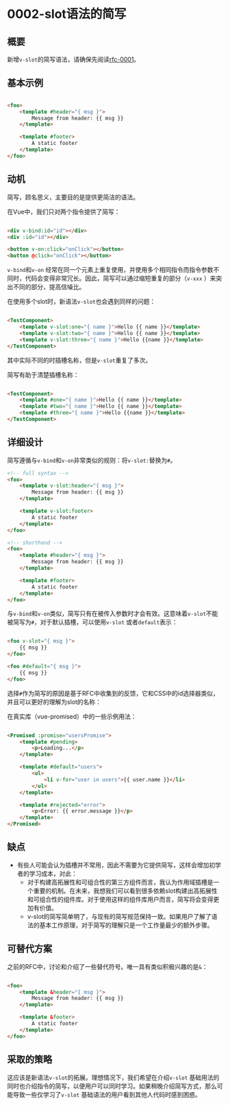 # 0002-slot语法的简写

## 概要

新增`v-slot`的简写语法，请确保先阅读[rfc-0001](/vue-ecology/rfcs/0001-new-slot-syntax.md)。

## 基本示例

```html

<foo>
    <template #header="{ msg }">
        Message from header: {{ msg }}
    </template>

    <template #footer>
        A static footer
    </template>
</foo>
```

## 动机

简写，顾名思义，主要目的是提供更简洁的语法。

在Vue中，我们只对两个指令提供了简写：

```html

<div v-bind:id="id"></div>
<div :id="id"></div>

<button v-on:click="onClick"></button>
<button @click="onClick"></button>
```

`v-bind`和`v-on`
经常在同一个元素上重复使用，并使用多个相同指令而指令参数不同时，代码会变得非常冗长。因此，简写可以通过缩短重复的部分（`v-xxx`
）来突出不同的部分，提高信噪比。

在使用多个slot时，新语法`v-slot`也会遇到同样的问题：

```html

<TestComponent>
    <template v-slot:one="{ name }">Hello {{ name }}</template>
    <template v-slot:two="{ name }">Hello {{ name }}</template>
    <template v-slot:three="{ name }">Hello {{name }}</template>
</TestComponent>
```

其中实际不同的时插槽名称，但是`v-slot`重复了多次。

简写有助于清楚插槽名称：

```html

<TestComponent>
    <template #one="{ name }">Hello {{ name }}</template>
    <template #two="{ name }">Hello {{ name }}</template>
    <template #three="{ name }">Hello {{name }}</template>
</TestComponent>
```

## 详细设计

简写遵循与`v-bind`和`v-on`非常类似的规则：将`v-slot:`替换为`#`。

```html
<!-- full syntax -->
<foo>
    <template v-slot:header="{ msg }">
        Message from header: {{ msg }}
    </template>

    <template v-slot:footer>
        A static footer
    </template>
</foo>

<!-- shorthand -->
<foo>
    <template #header="{ msg }">
        Message from header: {{ msg }}
    </template>

    <template #footer>
        A static footer
    </template>
</foo>
```

与`v-bind`和`v-on`类似，简写只有在被传入参数时才会有效。这意味着`v-slot`不能被简写为`#`，对于默认插槽，可以使用`v-slot`
或者`default`表示：

```html

<foo v-slot="{ msg }">
    {{ msg }}
</foo>

<foo #default="{ msg }">
    {{ msg }}
</foo>
```

选择`#`作为简写的原因是基于RFC中收集到的反馈，它和CSS中的id选择器类似，并且可以更好的理解为slot的名称：

在真实库（vue-promised）中的一些示例用法：

```html

<Promised :promise="usersPromise">
    <template #pending>
        <p>Loading...</p>
    </template>

    <template #default="users">
        <ul>
            <li v-for="user in users">{{ user.name }}</li>
        </ul>
    </template>

    <template #rejected="error">
        <p>Error: {{ error.message }}</p>
    </template>
</Promised>
```

## 缺点

- 有些人可能会认为插槽并不常用，因此不需要为它提供简写，这样会增加初学者的学习成本，对此：
    - 对于构建高拓展性和可组合性的第三方组件而言，我认为作用域插槽是一个重要的机制。在未来，我想我们可以看到很多依赖slot构建出高拓展性和可组合性的组件库。对于使用这样的组件库用户而言，简写将会变得更加有价值。
    - v-slot的简写简单明了，与现有的简写规范保持一致。如果用户了解了语法的基本工作原理，对于简写的理解只是一个工作量最少的额外步骤。

## 可替代方案

之前的RFC中，讨论和介绍了一些替代符号。唯一具有类似积极兴趣的是`&`：

```html

<foo>
    <template &header="{ msg }">
        Message from header: {{ msg }}
    </template>

    <template &footer>
        A static footer
    </template>
</foo>
```

## 采取的策略

这应该是新语法`v-slot`的拓展。理想情况下，我们希望在介绍`v-slot`
基础用法的同时也介绍指令的简写，以便用户可以同时学习。如果稍晚介绍简写方式，那么可能导致一些仅学习了`v-slot`
基础语法的用户看到其他人代码时感到困惑。 













